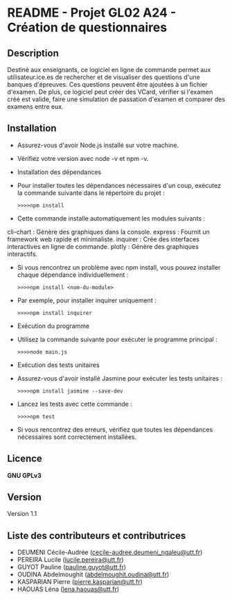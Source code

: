 # README - Projet GL02 A24 - Création de questionnaires
## Description
Destiné aux enseignants, ce logiciel en ligne de commande permet aux utilisateur.ice.es de rechercher et de visualiser des questions d'une banques d'épreuves. Ces questions peuvent être ajoutées à un fichier d'examen. De plus, ce logiciel peut créer des VCard, vérifier si l'examen créé est valide, faire une simulation de passation d'examen et comparer des examens entre eux. 
## Installation
- Assurez-vous d'avoir Node.js installé sur votre machine.
- Vérifiez votre version avec node -v et npm -v.
- Installation des dépendances
- Pour installer toutes les dépendances nécessaires d'un coup, exécutez la commande suivante dans le répertoire du projet :

	`>>>>npm install`
	
	
- Cette commande installe automatiquement les modules suivants :

cli-chart : Génère des graphiques dans la console.
express : Fournit un framework web rapide et minimaliste.
inquirer : Crée des interfaces interactives en ligne de commande.
plotly : Génère des graphiques interactifs.

- Si vous rencontrez un problème avec npm install, vous pouvez installer chaque dépendance individuellement :

	`>>>>npm install <nom-du-module>`
	
- Par exemple, pour installer inquirer uniquement :

	`>>>>npm install inquirer`

- Exécution du programme
- Utilisez la commande suivante pour exécuter le programme principal :

	`>>>>node main.js`

- Exécution des tests unitaires
- Assurez-vous d'avoir installé Jasmine pour exécuter les tests unitaires :

	`>>>>npm install jasmine --save-dev`

- Lancez les tests avec cette commande :

	`>>>>npm test`

- Si vous rencontrez des erreurs, vérifiez que toutes les dépendances nécessaires sont correctement installées.
  
## Licence
**GNU GPLv3**
## Version
Version 1.1
## Liste des contributeurs et contributrices
* DEUMENI Cécile-Audrée (cecile-audree.deumeni_ngaleu@utt.fr) 
* PEREIRA Lucile (lucile.pereira@utt.fr) 
* GUYOT Pauline (pauline.guyot@utt.fr)
* OUDINA Abdelmoughit (abdelmoughit.oudina@utt.fr)
* KASPARIAN Pierre (pierre.kasparian@utt.fr)
* HAOUAS Léna (lena.haouas@utt.fr)

